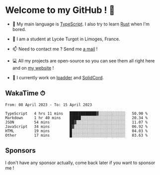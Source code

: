 # Welcome to my GitHub ! 🌃

- 🔭 My main language is [TypeScript](https://www.typescriptlang.org/). I also try to learn [Rust](https://www.rust-lang.org/) when I'm bored. 

- 🌱 I am a student at Lycée Turgot in Limoges, France.

- 📫 Need to contact me ? Send me <a href="mailto:mikkel@milescode.dev">a mail</a> !

- 💻 All my projects are open-source so you can see them all right here and on <a href="https://www.vexcited.ml">my website</a> !

- 👀 I currently work on [lpadder](https://github.com/Vexcited/lpadder) and [SolidCord](https://github.com/Vexcited/SolidCord).

## WakaTime ⏱

<!--START_SECTION:waka-->

```text
From: 08 April 2023 - To: 15 April 2023

TypeScript   4 hrs 11 mins   ████████████▓░░░░░░░░░░░░   50.90 %
Markdown     1 hr 40 mins    █████░░░░░░░░░░░░░░░░░░░░   20.34 %
JSON         54 mins         ██▓░░░░░░░░░░░░░░░░░░░░░░   11.07 %
JavaScript   34 mins         █▓░░░░░░░░░░░░░░░░░░░░░░░   06.92 %
HTML         19 mins         █░░░░░░░░░░░░░░░░░░░░░░░░   04.03 %
Other        17 mins         █░░░░░░░░░░░░░░░░░░░░░░░░   03.63 %
```

<!--END_SECTION:waka-->

## Sponsors

I don't have any sponsor actually, come back later if you want to sponsor me !
